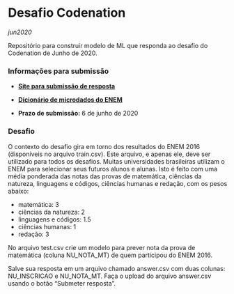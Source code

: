 # Desafio Codenation 

*jun2020*

Repositório para construir modelo de ML que responda ao desafio do Codenation de Junho de 2020.

### Informações para submissão
- **[Site para submissão de resposta](https://codenation.dev/aceleradev/ds-online-2/challenge/enem-ps)**

- **[Dicionário de microdados do ENEM](https://s3-us-west-1.amazonaws.com/acceleration-assets-highway/data-science/dicionario-de-dados.zip)**

- **Prazo de submissão:** 6 de junho de 2020

### Desafio

O contexto do desafio gira em torno dos resultados do ENEM 2016 (disponíveis no arquivo train.csv). Este arquivo, e apenas ele, deve ser utilizado para todos os desafios. Muitas universidades brasileiras utilizam o ENEM para selecionar seus futuros alunos e alunas. Isto é feito com uma média ponderada das notas das provas de matemática, ciências da natureza, linguagens e códigos, ciências humanas e redação, com os pesos abaixo:

- matemática: 3
- ciências da natureza: 2
- linguagens e códigos: 1.5
- ciências humanas: 1
- redação: 3

No arquivo test.csv crie um modelo para prever nota da prova de matemática (coluna NU_NOTA_MT) de quem participou do ENEM 2016.

Salve sua resposta em um arquivo chamado answer.csv com duas colunas: NU_INSCRICAO e NU_NOTA_MT. Faça o upload do arquivo answer.csv usando o botão “Submeter resposta”.